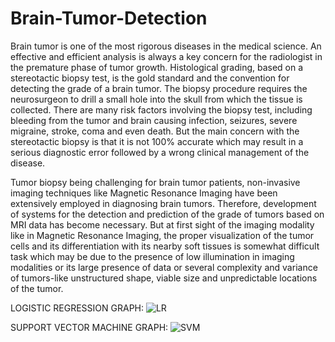 # Brain-Tumor-Detection
Brain tumor is one of the most rigorous diseases in the medical science. An effective and efficient analysis is always a key concern for the radiologist in
the premature phase of tumor growth. Histological grading, based on a stereotactic biopsy test, is the gold standard and the convention for 
detecting the grade of a brain tumor. The biopsy procedure requires the neurosurgeon to drill a small hole into the skull from which the tissue is collected.
There are many risk factors involving the biopsy test, including bleeding from the tumor and brain causing infection, seizures, severe migraine, stroke, 
coma and even death. But the main concern with the stereotactic biopsy is that it is not 100% accurate which may result in a serious diagnostic error followed
by a wrong clinical management of the disease. 

Tumor biopsy being challenging for brain tumor patients, non-invasive imaging techniques like Magnetic Resonance Imaging have been extensively employed in
diagnosing brain tumors. Therefore, development of systems for the detection and prediction of the grade of tumors based on MRI data has become necessary. But
at first sight of the imaging modality like in Magnetic Resonance Imaging, the proper visualization of the tumor cells and its differentiation with its nearby
soft tissues is somewhat difficult task which may be due to the presence of low illumination in imaging modalities or its large presence of data or several
complexity and variance of tumors-like unstructured shape, viable size and unpredictable locations of the tumor.

LOGISTIC REGRESSION GRAPH:
![LR](https://user-images.githubusercontent.com/100916984/164477887-7f88a353-e3c8-4148-b515-17e50a6658f5.png)

SUPPORT VECTOR MACHINE GRAPH:
![SVM](https://user-images.githubusercontent.com/100916984/164478034-5dbb0fd8-ebcc-4fb1-a9db-0a6d2535b782.png)
